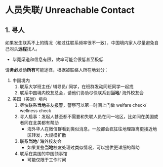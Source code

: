 # 人员失联/ Unreachable Contact


## 1. 寻人

如果发生联系不上的情况（和过往联系频率很不一致），中国境内家人尽量避免自己闷头**远程**找人。
- 毕竟渠道和信息有限，效率可能会很低甚至极低

请**务必**发动**所有**可能途径，根据被联络人所在地划分：

1. 中国境内
   1. 联系大学班主任/ 辅导员/ 同学，在班群发动同班同学一起找
   1. 联系中国境内校友总会，请他们协助尽快联系到**当地**/ 海外校友会
1. 美国（美洲）境内
   1. 尽快联系**当地**亲友报警，警察可以第一时间上门做 welfare check/ wellness check
   1. 寻人启事：发起人甚至都不需要和失联人员在同一地区，比如同在美国或者同在北美都有帮助
      - 海外华人在微信群看到类似消息，一般都会疯狂往地理距离更接近地区转发，大规模扩散
   1. 联系**当地**/ 海外校友会
      - 如果某些**当地**校友处理过类似情况，可以提供更详细的帮助
   1. 联系在美国的中国领事馆
      - 可能仅限于工作时间
